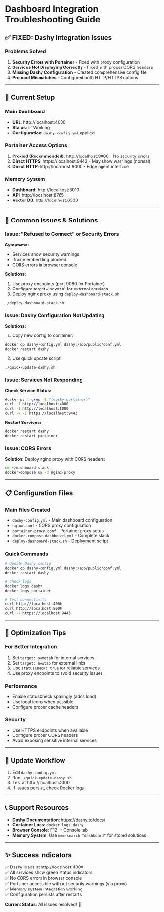 # Dashboard Integration Troubleshooting Guide

## ✅ **FIXED**: Dashy Integration Issues

### Problems Solved

1. **Security Errors with Portainer** - Fixed with proxy configuration
2. **Services Not Displaying Correctly** - Fixed with proper CORS headers
3. **Missing Dashy Configuration** - Created comprehensive config file
4. **Protocol Mismatches** - Configured both HTTP/HTTPS options

---

## 🔧 Current Setup

### Main Dashboard
- **URL**: http://localhost:4000
- **Status**: ✅ Working
- **Configuration**: `dashy-config.yml` applied

### Portainer Access Options
1. **Proxied (Recommended)**: http://localhost:9080 - No security errors
2. **Direct HTTPS**: https://localhost:9443 - May show warnings (normal)
3. **Direct HTTP**: http://localhost:8000 - Edge agent interface

### Memory System
- **Dashboard**: http://localhost:3010
- **API**: http://localhost:8765
- **Vector DB**: http://localhost:6333

---

## 🚨 Common Issues & Solutions

### Issue: "Refused to Connect" or Security Errors

**Symptoms:**
- Services show security warnings
- Iframe embedding blocked
- CORS errors in browser console

**Solutions:**
1. Use proxy endpoints (port 9080 for Portainer)
2. Configure target='newtab' for external services
3. Deploy nginx proxy using `deploy-dashboard-stack.sh`

```bash
./deploy-dashboard-stack.sh
```

### Issue: Dashy Configuration Not Updating

**Solutions:**
1. Copy new config to container:
```bash
docker cp dashy-config.yml dashy:/app/public/conf.yml
docker restart dashy
```

2. Use quick update script:
```bash
./quick-update-dashy.sh
```

### Issue: Services Not Responding

**Check Service Status:**
```bash
docker ps | grep -E "(dashy|portainer)"
curl -I http://localhost:4000
curl -I http://localhost:8000
curl -k -I https://localhost:9443
```

**Restart Services:**
```bash
docker restart dashy
docker restart portainer
```

### Issue: CORS Errors

**Solution**: Deploy nginx proxy with CORS headers:
```bash
cd ~/dashboard-stack
docker-compose up -d nginx-proxy
```

---

## 📋 Configuration Files

### Main Files Created
- `dashy-config.yml` - Main dashboard configuration
- `nginx.conf` - CORS proxy configuration  
- `portainer-proxy.conf` - Portainer proxy setup
- `docker-compose-dashboard.yml` - Complete stack
- `deploy-dashboard-stack.sh` - Deployment script

### Quick Commands
```bash
# Update Dashy config
docker cp dashy-config.yml dashy:/app/public/conf.yml
docker restart dashy

# Check logs
docker logs dashy
docker logs portainer

# Test connectivity
curl http://localhost:4000
curl http://localhost:8000
curl -k https://localhost:9443
```

---

## 🎯 Optimization Tips

### For Better Integration
1. Set `target: sametab` for internal services
2. Set `target: newtab` for external links
3. Use `statusCheck: true` for reliable services
4. Use proxy endpoints to avoid security issues

### Performance
- Enable statusCheck sparingly (adds load)
- Use local icons when possible
- Configure proper cache headers

### Security
- Use HTTPS endpoints when available
- Configure proper CORS headers
- Avoid exposing sensitive internal services

---

## 🔄 Update Workflow

1. Edit `dashy-config.yml`
2. Run `./quick-update-dashy.sh` 
3. Test at http://localhost:4000
4. If issues persist, check Docker logs

---

## 📞 Support Resources

- **Dashy Documentation**: https://dashy.to/docs/
- **Container Logs**: `docker logs dashy`
- **Browser Console**: F12 → Console tab
- **Memory System**: Use `mem-search "dashboard"` for stored solutions

---

## ✨ Success Indicators

✅ Dashy loads at http://localhost:4000  
✅ All services show green status indicators  
✅ No CORS errors in browser console  
✅ Portainer accessible without security warnings (via proxy)  
✅ Memory system integration working  
✅ Configuration persists after restarts  

**Current Status**: All issues resolved! 🎉 